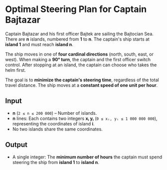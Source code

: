 # Optimal Steering Plan for Captain Bajtazar  

Captain Bajtazar and his first officer Bajtek are sailing the Bajtocian Sea. There are **n** islands, numbered from **1** to **n**. The captain's ship starts at **island 1** and must reach **island n**.  

The ship moves in one of **four cardinal directions** (north, south, east, or west). When making a **90° turn**, the captain and the first officer switch control. After stopping at an island, the captain can choose who takes the helm first.  

The goal is to **minimize the captain's steering time**, regardless of the total travel distance. The ship moves at a **constant speed of one unit per hour**.  

## Input  
- **n** (`2 ≤ n ≤ 200 000`) – Number of islands.  
- **n** lines: Each contains two integers **xᵢ yᵢ** (`0 ≤ xᵢ, yᵢ ≤ 1 000 000 000`), representing the coordinates of island **i**.  
- No two islands share the same coordinates.  

## Output  
- A single integer: The **minimum number of hours** the captain must spend steering the ship from **island 1** to **island n**.  
